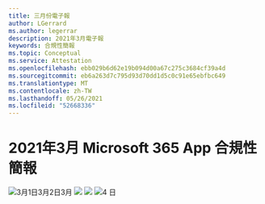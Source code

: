 ```yaml
---
title: 三月份電子報
author: LGerrard
ms.author: legerrar
description: 2021年3月電子報
keywords: 合規性簡報
ms.topic: Conceptual
ms.service: Attestation
ms.openlocfilehash: ebb029b6d62e19b094d00a67c275c3684cf39a4d
ms.sourcegitcommit: eb6a263d7c795d93d70dd1d5c0c91e65ebfbc649
ms.translationtype: MT
ms.contentlocale: zh-TW
ms.lasthandoff: 05/26/2021
ms.locfileid: "52668336"
---
```

# <a name="march-2021-microsoft-365-app-compliance-newsletter"></a>2021年3月 Microsoft 365 App 合規性簡報

![3月1日3月2日3月 ](https://github.com/MicrosoftDocs/OfficeDocs-AppCompliance-pr/blob/master/Apps/media/March1.PNG)
 ![ ](https://github.com/MicrosoftDocs/OfficeDocs-AppCompliance-pr/blob/master/Apps/media/March2.PNG)
 ![ ](https://github.com/MicrosoftDocs/OfficeDocs-AppCompliance-pr/blob/master/Apps/media/March3.PNG)
 ![ 4 日](https://github.com/MicrosoftDocs/OfficeDocs-AppCompliance-pr/blob/master/Apps/media/March4.PNG)
